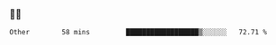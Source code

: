 ### 👨‍💻

<!--START_SECTION:waka-->

```text
Other        58 mins         ██████████████████▒░░░░░░   72.71 %
```

<!--END_SECTION:waka-->
